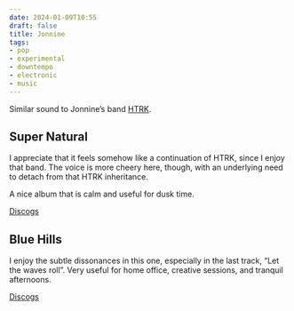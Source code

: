 ```yaml
---
date: 2024-01-09T10:55
draft: false
title: Jonnine
tags:
- pop
- experimental
- downtempo
- electronic
- music
---
```

Similar sound to Jonnine’s band [HTRK](htrk.md).

## Super Natural

I appreciate that it feels somehow like a continuation of HTRK, since I enjoy that band. The voice is more cheery here, though, with an underlying need to detach from that HTRK inheritance.

A nice album that is calm and useful for dusk time.

[Discogs](https://www.discogs.com/master/1655025-Jonnine-Super-Natural)

## Blue Hills

I enjoy the subtle dissonances in this one, especially in the last track, “Let the waves roll”. Very useful for home office, creative sessions, and tranquil afternoons.

[Discogs](https://www.discogs.com/master/1780285-Jonnine-Blue-Hills)